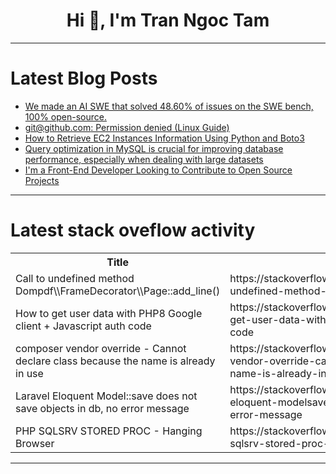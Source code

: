 <h1 align="center">Hi 👋, I'm Tran Ngoc Tam</h1>

---

# Latest Blog Posts 
<!-- BLOG-POST-LIST:START -->
- [We made an AI SWE that solved 48.60% of issues on the SWE bench, 100% open-source.](https://dev.to/composiodev/we-made-an-ai-swe-that-solved-4860-of-issues-on-the-swe-bench-100-open-source-aop)
- [git@github.com: Permission denied &lpar;Linux Guide&rpar;](https://dev.to/carbonlabs/gitgithubcom-permission-denied-19g4)
- [How to Retrieve EC2 Instances Information Using Python and Boto3](https://dev.to/dm8ry/how-to-retrieve-ec2-instances-information-using-python-and-boto3-1njk)
- [Query optimization in MySQL is crucial for improving database performance, especially when dealing with large datasets](https://dev.to/ahmedraza_fyntune/query-optimization-in-mysql-is-crucial-for-improving-database-performance-especially-when-dealing-1619)
- [I&#39;m a Front-End Developer Looking to Contribute to Open Source Projects](https://dev.to/abdullahiola_05/im-a-front-end-developer-looking-to-contribute-to-open-source-projects-ad)
<!-- BLOG-POST-LIST:END -->

---

# Latest stack oveflow activity
<table>
  <tr><th>Title</th><th>Link</th></tr>
  <!-- STACKOVERFLOW:START --><tr><td>Call to undefined method Dompdf\\FrameDecorator\\Page::add_line&lpar;&rpar;</td><td>https://stackoverflow.com/questions/79278206/call-to-undefined-method-dompdf-framedecorator-pageadd-line</td></tr><tr><td>How to get user data with PHP8 Google client + Javascript auth code</td><td>https://stackoverflow.com/questions/79278062/how-to-get-user-data-with-php8-google-client-javascript-auth-code</td></tr><tr><td>composer vendor override - Cannot declare class because the name is already in use</td><td>https://stackoverflow.com/questions/79278052/composer-vendor-override-cannot-declare-class-because-the-name-is-already-in-u</td></tr><tr><td>Laravel Eloquent Model::save does not save objects in db, no error message</td><td>https://stackoverflow.com/questions/79278047/laravel-eloquent-modelsave-does-not-save-objects-in-db-no-error-message</td></tr><tr><td>PHP SQLSRV STORED PROC - Hanging Browser</td><td>https://stackoverflow.com/questions/79278027/php-sqlsrv-stored-proc-hanging-browser</td></tr><!-- STACKOVERFLOW:END -->
</table>

---


